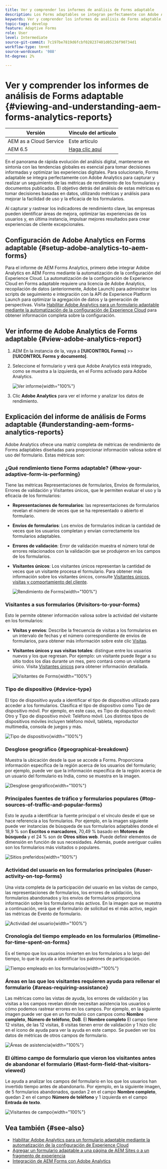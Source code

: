 ```yaml
---
title: Ver y comprender los informes de análisis de Forms adaptable
description: Los Forms adaptables se integran perfectamente con Adobe Analytics para capturar y rastrear las métricas de rendimiento de sus formularios y documentos publicados.
keywords: Ver y comprender los informes de análisis de Forms adaptable, el informe de análisis de Adobe, el informe de Forms Analytics
topic-tags: develop
feature: Adaptive Forms
role: User
level: Intermediate
source-git-commit: 7c197be7819d6fcbf028237401d05236f90734d1
workflow-type: tm+mt
source-wordcount: '988'
ht-degree: 2%

---
```



# Ver y comprender los informes de análisis de Forms adaptable {#viewing-and-understanding-aem-forms-analytics-reports}

| Versión | Vínculo del artículo |
| -------- | ---------------------------- |
| AEM as a Cloud Service | Este artículo |
| AEM 6.5 | [Haga clic aquí](https://experienceleague.adobe.com/docs/experience-manager-65/forms/integrate-aem-forms-with-experience-cloud-solutions/view-understand-aem-forms-analytics-reports.html) |

En el panorama de rápida evolución del análisis digital, mantenerse en sintonía con las tendencias globales es esencial para tomar decisiones informadas y optimizar las experiencias digitales. Para solucionarlo, Forms adaptable se integra perfectamente con Adobe Analytics para capturar y realizar un seguimiento de las métricas de rendimiento de los formularios y documentos publicados. El objetivo detrás del análisis de estas métricas es tomar decisiones basadas en datos, utilizando métricas y análisis para mejorar la facilidad de uso y la eficacia de los formularios.

Al capturar y rastrear los indicadores de rendimiento clave, las empresas pueden identificar áreas de mejora, optimizar las experiencias de los usuarios y, en última instancia, impulsar mejores resultados para crear experiencias de cliente excepcionales.

## Configuración de Adobe Analytics en Forms adaptable {#setup-adobe-analytics-to-aem-forms}

Para el informe de AEM Forms Analytics, primero debe integrar Adobe Analytics en AEM Forms mediante la automatización de la configuración del Experience Cloud. La automatización de la configuración de Experience Cloud en Forms adaptable requiere una licencia de Adobe Analytics, recopilación de datos (anteriormente, Adobe Launch) para administrar los scripts de seguimiento e integración con la API de Experience Platform Launch para optimizar la agregación de datos y la generación de perspectivas. Visita [Habilitar Adobe Analytics para un formulario adaptable mediante la automatización de la configuración de Experience Cloud](/help/forms/enable-adobe-analytics-adaptive-form-using-experience-cloud-setup-automation.md) para obtener información completa sobre la configuración.

## Ver informe de Adobe Analytics de Forms adaptable {#view-adobe-analytics-report}

1. AEM En la instancia de la, vaya a **[!UICONTROL Forms]** >> **[!UICONTROL Forms y documento]**.
1. Seleccione el formulario y verá que Adobe Analytics está integrado, como se muestra a la izquierda, en el Forms activado para Adobe Analytics.

   ![Ver informe](assets/activ-aa.png){width="100%"}

1. Clic **Adobe Analytics** para ver el informe y analizar los datos de rendimiento.

## Explicación del informe de análisis de Forms adaptable {#understanding-aem-forms-analytics-reports}

Adobe Analytics ofrece una matriz completa de métricas de rendimiento de Forms adaptables diseñadas para proporcionar información valiosa sobre el uso del formulario. Estas métricas son:

### **¿Qué rendimiento tiene Forms adaptable?** {#how-your-adaptive-form-is-performing}

Tiene las métricas Representaciones de formularios, Envíos de formularios, Errores de validación y Visitantes únicos, que le permiten evaluar el uso y la eficacia de los formularios:

* **Representaciones de formularios**: las representaciones de formularios revelan el número de veces que se ha representado o abierto el formulario.

* **Envíos de formularios**: Los envíos de formularios indican la cantidad de veces que los usuarios completan y envían correctamente los formularios adaptables.

* **Errores de validación**: Error de validación muestra el número total de errores relacionados con la validación que se produjeron en los campos de los formularios.

* **Visitantes únicos**: Los visitantes únicos representan la cantidad de veces que un visitante procesa el formulario. Para obtener más información sobre los visitantes únicos, consulte [Visitantes únicos, visitas y comportamiento del cliente](https://experienceleague.adobe.com/docs/analytics/components/metrics/visits.html).

  ![Rendimiento de Forms](assets/forms-performance.png){width="100%"}

### **Visitantes a sus formularios** {#visitors-to-your-forms}

Esto le permite obtener información valiosa sobre la actividad del visitante en los formularios:

* **Visitas y envíos**: Describe la frecuencia de visitas a los formularios en un intervalo de fechas y el número correspondiente de envíos de formularios, para obtener más información sobre este clic [Visitas](https://experienceleague.adobe.com/docs/analytics/components/metrics/visits.html).
* **Visitantes únicos y sus visitas totales**: distingue entre los usuarios nuevos y los que regresan. Por ejemplo: un visitante puede llegar a su sitio todos los días durante un mes, pero contará como un visitante único. Visita [Visitantes únicos](https://experienceleague.adobe.com/docs/analytics/components/metrics/unique-visitors.html) para obtener información detallada.

  ![Visitantes de Forms](assets/forms-visitors.png){width="100%"}

### **Tipo de dispositivo** {#device-type}

El tipo de dispositivo ayuda a identificar el tipo de dispositivo utilizado para acceder a los formularios. Clasifica el tipo de dispositivo como Tipo de dispositivo móvil. Por ejemplo, en este caso, es Tipo de dispositivo móvil: Otro y Tipo de dispositivo móvil: Teléfono móvil. Los distintos tipos de dispositivos móviles incluyen teléfono móvil, tableta, reproductor multimedia, consola de juegos y más.

![Tipo de dispositivo](assets/device-type.png){width="100%"}

### **Desglose geográfico** {#geographical-breakdown}

Muestra la ubicación desde la que se accede a Forms. Proporciona información específica de la región acerca de los usuarios del formulario; por ejemplo, puede ver que la información específica de la región acerca de un usuario del formulario es India, como se muestra en la imagen.

![Desglose geográfico](assets/geographical-breakdown.png){width="100%"}

### **Principales fuentes de tráfico y formularios populares** {#top-sources-of-traffic-and-popular-forms}

Esto le ayuda a identificar la fuente principal o el vínculo desde el que se hace referencia a los formularios. Por ejemplo, en la imagen siguiente puede ver instancias de búsqueda de sus formularios adaptables donde el 18,9 % son **Escritos o marcadores**, 70,49 % basado en **Motores de búsqueda** y el 24 % son de **Otros sitios web**. Puede definir elementos de dimensión en función de sus necesidades. Además, puede averiguar cuáles son los formularios más visitados o populares.

![Sitios preferidos](assets/referred-sites.png){width="100%"}

### **Actividad del usuario en los formularios principales** {#user-activity-on-top-forms}

Una vista completa de la participación del usuario en las visitas de campo, las representaciones de formularios, los errores de validación, los formularios abandonados y los envíos de formularios proporciona información sobre los formularios más activos. En la imagen que se muestra a continuación, verá que el formulario de solicitud es el más activo, según las métricas de Evento de formulario.

![Actividad del usuario](assets/user-activity.png){width="100%"}

### **Cronología del tiempo empleado en los formularios** {#timeline-for-time-spent-on-forms}

Es el tiempo que los usuarios invierten en los formularios a lo largo del tiempo, lo que le ayuda a identificar los patrones de participación.

![Tiempo empleado en los formularios](assets/time-spent-on-forms.png){width="100%"}

### **Áreas en las que los visitantes requieren ayuda para rellenar el formulario** {#areas-requiring-assistance}

Las métricas como las vistas de ayuda, los errores de validación y las visitas a los campos revelan dónde necesitan asistencia los usuarios o cómo podemos rastrear errores en los campos. Por ejemplo, en la siguiente imagen puede ver que en un formulario con campos como **Nombre completo**, **Número de teléfono**, **DoB**. El **Nombre completo** El campo tiene 12 visitas, de las 12 visitas, 8 visitas tienen error de validación y 1 hizo clic en el icono de ayuda para ver la ayuda en este campo. Se pueden ver los datos de métricas de otros campos de formulario.

![Áreas de asistencia](assets/assisting-areas.png){width="100%"}

### **El último campo de formulario que vieron los visitantes antes de abandonar el formulario** {#last-form-field-that-visitors-viewed}

Le ayuda a analizar los campos del formulario en los que los usuarios han invertido tiempo antes de abandonarlo. Por ejemplo, en la siguiente imagen, de 5 formularios abandonados, quedan 2 en el campo **Nombre completo**, quedan 2 en el campo **Número de teléfono** y 1 izquierda en el campo **Entrada de texto**.

![Visitantes de campo](assets/field-visitors.png){width="100%"}

## Vea también {#see-also}

* [Habilitar Adobe Analytics para un formulario adaptable mediante la automatización de la configuración de Experience Cloud](/help/forms/enable-adobe-analytics-adaptive-form-using-experience-cloud-setup-automation.md)
* [Agregar un formulario adaptable a una página de AEM Sites o a un fragmento de experiencia](/help/forms/create-or-add-an-adaptive-form-to-aem-sites-page.md)
* [Integración de AEM Forms con Adobe Analytics](/help/forms/integrate-aem-forms-with-adobe-analytics.md)
